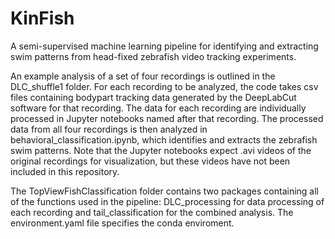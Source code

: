 # KinFish
A semi-supervised machine learning pipeline for identifying and extracting swim patterns from head-fixed zebrafish video tracking experiments. 

An example analysis of a set of four recordings is outlined in the DLC_shuffle1 folder. For each recording to be analyzed, the code takes csv files containing bodypart tracking data generated by the DeepLabCut software for that recording. The data for each recording are individually processed in Jupyter notebooks named after that recording. The processed data from all four recordings is then analyzed in behavioral_classification.ipynb, which identifies and extracts the zebrafish swim patterns. Note that the Jupyter notebooks expect .avi videos of the original recordings for visualization, but these videos have not been included in this repository. 

The TopViewFishClassification folder contains two packages containing all of the functions used in the pipeline: DLC_processing for data processing of each recording and tail_classification for the combined analysis. The environment.yaml file specifies the conda enviroment. 
